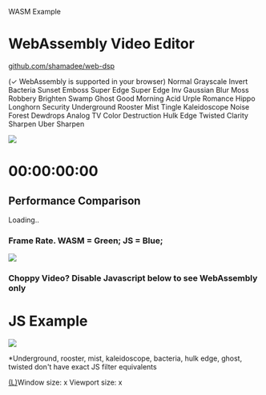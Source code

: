 WASM Example

# WebAssembly Video Editor

[github.com/shamadee/web-dsp](https://github.com/shamadee/web-dsp)

(✓ WebAssembly is supported in your browser)
Normal
Grayscale
Invert
Bacteria
Sunset
Emboss
Super Edge
Super Edge Inv
Gaussian Blur
Moss
Robbery
Brighten
Swamp
Ghost
Good Morning
Acid
Urple
Romance
Hippo
Longhorn
Security
Underground
Rooster
Mist
Tingle
Kaleidoscope
Noise
Forest
Dewdrops
Analog TV
Color Destruction
Hulk Edge
Twisted
Clarity
Sharpen
Uber Sharpen

 ![](../_resources/0862fd5a71a5f90e7f4b1b7f8c4fd87e.png)

# 00:00:00:00

## Performance Comparison

Loading..

### Frame Rate. WASM = Green; JS = Blue;

 ![](../_resources/b5dc0448c465c35f6f4c4f468cc67fe3.png)

### Choppy Video? Disable Javascript below to see WebAssembly only

# JS Example

 ![](../_resources/81a4259bb694325f871532753f06d833.png)

*Underground, rooster, mist, kaleidoscope, bacteria, hulk edge, ghost, twisted don't have exact JS filter equivalents

[(L)](https://d2jta7o2zej4pf.cloudfront.net/#)Window size:  x
Viewport size:  x